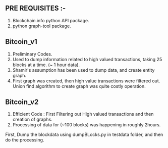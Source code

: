 PRE REQUISITES :-
-----------------

1) Blockchain.info python API package.
2) python graph-tool package.

Bitcoin_v1
----------
1) Preliminary Codes.
2) Used to dump information related to high valued transactions, taking 25 blocks at a time. (~ 1 hour data).
3) Shamir's assumption has been used to dump data, and create entity graph.
4) First graph was created, then high value transactions were filtered out. Union find algorithm to create graph was quite costly operation.


Bitcoin_v2
----------
1) Efficient Code : First Filtering out High valued transactions and then creation of graphs.
2) Processing of data for (~100 blocks) was happening in roughly 2hours.

First, Dump the blockdata using dumpBLocks.py in testdata folder, and then do the processing.